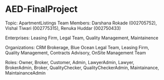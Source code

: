 # AED-FinalProject

Topic: ApartmentListings Team Members: Darshana Rokade (002705752), Vishal Tiwari (002775315), Renuka Huddar (002750433)

Enterprises: Leasing Firm, Legal Team, Quality Management, Maintainence

Organizations: CRM Brokerage, Blue Ocean Legal Team, Leasing Firm, Quality Management, Contracts Advisory, OnSite Management Team

Roles: Owner, Broker, Customer, Admin, LawyerAdmin, Lawyer, BrokerAdmin, Broker, QualityChecker, QualityCheckerAdmin, Maintainance, MaintainanceAdmin
